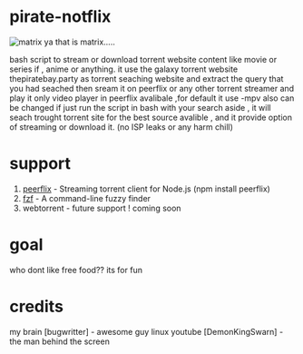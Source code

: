 # pirate-notflix

![matrix](https://user-images.githubusercontent.com/104635627/168618477-3e96b5cc-d2d5-4b7a-865f-758ad0435377.jpg)
ya that is matrix.....

bash script to stream or download torrent website content like movie or series if , anime or anything. it use the galaxy torrent website thepiratebay.party as torrent seaching website and extract the query that you had seached then sream it on peerflix or any other torrent streamer and play it only video player in peerflix avalibale ,for default it use -mpv also can be changed if just run the script in bash with your search aside , it will seach trought torrent site for the best source avalible , and it provide option of streaming or download it. (no ISP leaks or any harm chill)

# support
1) [peerflix](https://github.com/mafintosh/peerflix) - Streaming torrent client for Node.js (npm install peerflix)
2) [fzf](https://github.com/junegunn/fzf) - A command-line fuzzy finder 
3) webtorrent - future support ! coming soon
# goal
who dont like free food?? its for fun

# credits
my brain 
[bugwritter] - awesome guy linux youtube 
[DemonKingSwarn] - the man behind the screen
